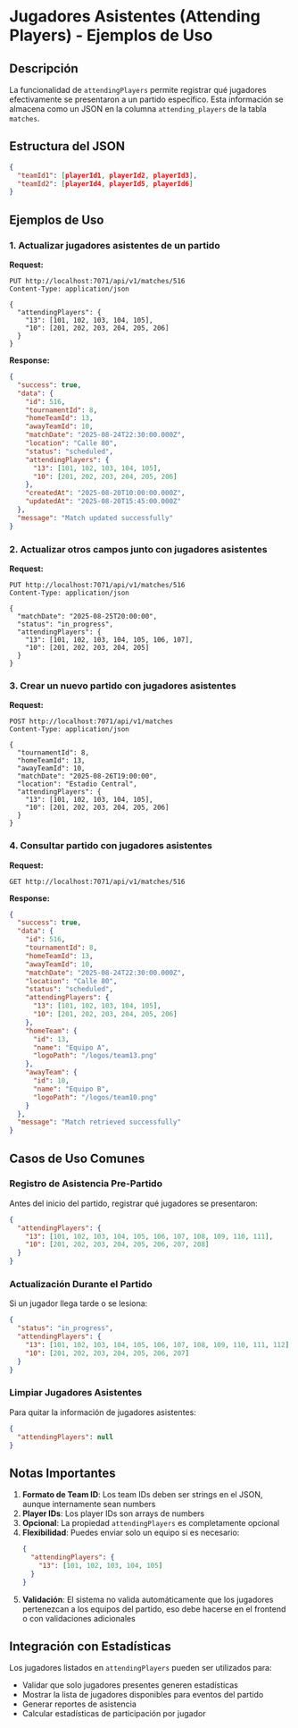# Jugadores Asistentes (Attending Players) - Ejemplos de Uso

## Descripción

La funcionalidad de `attendingPlayers` permite registrar qué jugadores efectivamente se presentaron a un partido específico. Esta información se almacena como un JSON en la columna `attending_players` de la tabla `matches`.

## Estructura del JSON

```json
{
  "teamId1": [playerId1, playerId2, playerId3],
  "teamId2": [playerId4, playerId5, playerId6]
}
```

## Ejemplos de Uso

### 1. Actualizar jugadores asistentes de un partido

**Request:**

```http
PUT http://localhost:7071/api/v1/matches/516
Content-Type: application/json

{
  "attendingPlayers": {
    "13": [101, 102, 103, 104, 105],
    "10": [201, 202, 203, 204, 205, 206]
  }
}
```

**Response:**

```json
{
  "success": true,
  "data": {
    "id": 516,
    "tournamentId": 8,
    "homeTeamId": 13,
    "awayTeamId": 10,
    "matchDate": "2025-08-24T22:30:00.000Z",
    "location": "Calle 80",
    "status": "scheduled",
    "attendingPlayers": {
      "13": [101, 102, 103, 104, 105],
      "10": [201, 202, 203, 204, 205, 206]
    },
    "createdAt": "2025-08-20T10:00:00.000Z",
    "updatedAt": "2025-08-20T15:45:00.000Z"
  },
  "message": "Match updated successfully"
}
```

### 2. Actualizar otros campos junto con jugadores asistentes

**Request:**

```http
PUT http://localhost:7071/api/v1/matches/516
Content-Type: application/json

{
  "matchDate": "2025-08-25T20:00:00",
  "status": "in_progress",
  "attendingPlayers": {
    "13": [101, 102, 103, 104, 105, 106, 107],
    "10": [201, 202, 203, 204, 205]
  }
}
```

### 3. Crear un nuevo partido con jugadores asistentes

**Request:**

```http
POST http://localhost:7071/api/v1/matches
Content-Type: application/json

{
  "tournamentId": 8,
  "homeTeamId": 13,
  "awayTeamId": 10,
  "matchDate": "2025-08-26T19:00:00",
  "location": "Estadio Central",
  "attendingPlayers": {
    "13": [101, 102, 103, 104, 105],
    "10": [201, 202, 203, 204, 205, 206]
  }
}
```

### 4. Consultar partido con jugadores asistentes

**Request:**

```http
GET http://localhost:7071/api/v1/matches/516
```

**Response:**

```json
{
  "success": true,
  "data": {
    "id": 516,
    "tournamentId": 8,
    "homeTeamId": 13,
    "awayTeamId": 10,
    "matchDate": "2025-08-24T22:30:00.000Z",
    "location": "Calle 80",
    "status": "scheduled",
    "attendingPlayers": {
      "13": [101, 102, 103, 104, 105],
      "10": [201, 202, 203, 204, 205, 206]
    },
    "homeTeam": {
      "id": 13,
      "name": "Equipo A",
      "logoPath": "/logos/team13.png"
    },
    "awayTeam": {
      "id": 10,
      "name": "Equipo B",
      "logoPath": "/logos/team10.png"
    }
  },
  "message": "Match retrieved successfully"
}
```

## Casos de Uso Comunes

### Registro de Asistencia Pre-Partido

Antes del inicio del partido, registrar qué jugadores se presentaron:

```json
{
  "attendingPlayers": {
    "13": [101, 102, 103, 104, 105, 106, 107, 108, 109, 110, 111],
    "10": [201, 202, 203, 204, 205, 206, 207, 208]
  }
}
```

### Actualización Durante el Partido

Si un jugador llega tarde o se lesiona:

```json
{
  "status": "in_progress",
  "attendingPlayers": {
    "13": [101, 102, 103, 104, 105, 106, 107, 108, 109, 110, 111, 112],
    "10": [201, 202, 203, 204, 205, 206, 207]
  }
}
```

### Limpiar Jugadores Asistentes

Para quitar la información de jugadores asistentes:

```json
{
  "attendingPlayers": null
}
```

## Notas Importantes

1. **Formato de Team ID**: Los team IDs deben ser strings en el JSON, aunque internamente sean numbers
2. **Player IDs**: Los player IDs son arrays de numbers
3. **Opcional**: La propiedad `attendingPlayers` es completamente opcional
4. **Flexibilidad**: Puedes enviar solo un equipo si es necesario:
   ```json
   {
     "attendingPlayers": {
       "13": [101, 102, 103, 104, 105]
     }
   }
   ```
5. **Validación**: El sistema no valida automáticamente que los jugadores pertenezcan a los equipos del partido, eso debe hacerse en el frontend o con validaciones adicionales

## Integración con Estadísticas

Los jugadores listados en `attendingPlayers` pueden ser utilizados para:

- Validar que solo jugadores presentes generen estadísticas
- Mostrar la lista de jugadores disponibles para eventos del partido
- Generar reportes de asistencia
- Calcular estadísticas de participación por jugador
